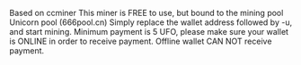 Based on ccminer
This miner is FREE to use, but bound to the mining pool Unicorn pool (666pool.cn)
Simply replace the wallet address followed by -u, and start mining.
Minimum payment  is 5 UFO, please make sure your wallet is ONLINE in order to receive payment. 
Offline wallet CAN NOT receive payment.

